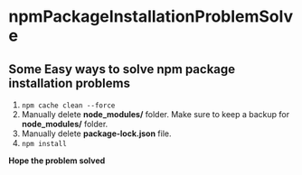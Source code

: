 # npmPackageInstallationProblemSolve
Some Easy ways to solve npm package installation problems
---------------------------------------------------------
1. `npm cache clean --force`
2. Manually delete **node_modules/** folder. Make sure to keep a backup for **node_modules/** folder.
3. Manually delete **package-lock.json** file.
4. `npm install`

**Hope the problem solved**
